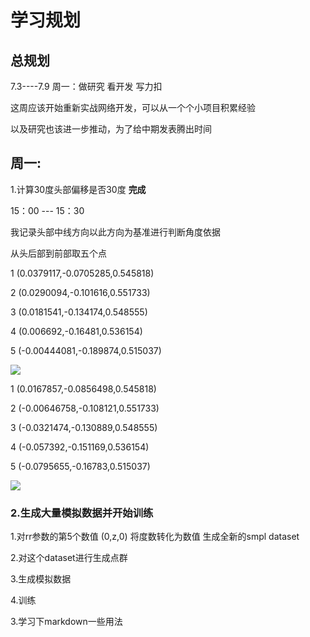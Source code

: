 # 学习规划
## 总规划
7.3----7.9
周一：做研究 看开发 写力扣 

这周应该开始重新实战网络开发，可以从一个个小项目积累经验

以及研究也该进一步推动，为了给中期发表腾出时间



## 周一:
1.计算30度头部偏移是否30度    <strong>完成</strong>

15：00 --- 15：30

我记录头部中线方向以此方向为基准进行判断角度依据 

从头后部到前部取五个点


1 (0.0379117,-0.0705285,0.545818)

2 (0.0290094,-0.101616,0.551733)

3 (0.0181541,-0.134174,0.548555)

4 (0.006692,-0.16481,0.536154)

5 (-0.00444081,-0.189874,0.515037)

<img src = 'images/0度.png'>

1 (0.0167857,-0.0856498,0.545818)

2 (-0.00646758,-0.108121,0.551733)

3 (-0.0321474,-0.130889,0.548555)

4 (-0.057392,-0.151169,0.536154)

5 (-0.0795655,-0.16783,0.515037)

<img src ='images/30度.png'>





### 2.生成大量模拟数据并开始训练

1.对rr参数的第5个数值 (0,z,0)  将度数转化为数值  生成全新的smpl dataset

2.对这个dataset进行生成点群

3.生成模拟数据

4.训练



3.学习下markdown一些用法

